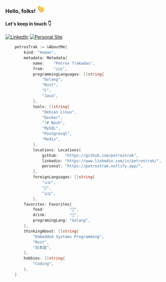 <!-- [![Header](https://raw.githubusercontent.com/petrostrak/petrostrak/master/header.png "Header")](https://petrostrak.netlify.app/) -->
### Hello, folks! <img src="https://raw.githubusercontent.com/petrostrak/petrostrak/master/wave.gif" width="25px" height="25px">

#### Let's keep in touch 👇

[![LinkedIn][1]][2] [![Personal Site][3]][4]

[1]:  https://img.shields.io/badge/LinkedIn-0077B5?style=for-the-badge&logo=linkedin&logoColor=white
[2]:  https://www.linkedin.com/in/petrostrak "My LinkedIn Profile"
[3]:  https://img.shields.io/badge/%3E__Personal_Site-2bbc8a?style=for-the-badge&logo=code&logoColor=white
[4]:  http://petrostrak.netlify.app/ "My Personal Site"

```go
	petrosTrak := &AboutMe{
		kind: "Human",
		metadata: Metadata{
			name:    "Petros Trakadas",
			from:    "🇬🇷",
			programmingLanguages: []string{
				"Golang",
				"Rust",				
				"C",
				"Java",
			},
			tools: []string{
				"Debian Linux",
				"Docker",
				"!# Bash",
				"MySQL",
				"Postgresql",
				"Redis",
			},
			locations: Locations{
				github:   "https://github.com/petrostrak",
				linkedin: "https://www.linkedin.com/in/petrostrak/",
				personal: "https://petrostrak.netlify.app/",
			},
			foreignLanguages: []string{
				"🇬🇷",
				"🏴󠁧󠁢󠁥󠁮󠁧󠁿",
				"🇩🇪",
			},
		favorites: Favorites{
			food:           "🍣",
			drink:          "🍺",
			programingLang: "Golang",
		},
		thinkingAbout: []string{
			"Embedded Systems Programming",
			"Rust",
			"日本語",
		},
		hobbies: []string{
			"Coding",
		},
	}
```

<!-- ## 🔧 Technologies & Tools
![](https://img.shields.io/badge/OS-Linux-informational?style=flat&logo=linux&logoColor=white&color=2bbc8a)
![](https://img.shields.io/badge/Code-Golang-informational?style=flat&logo=go&logoColor=white&color=2bbc8a)
![](https://img.shields.io/badge/Code-Rust-informational?style=flat&logo=rust&logoColor=white&color=2bbc8a)
![](https://img.shields.io/badge/Code-Java-informational?style=flat&logo=java&logoColor=white&color=2bbc8a)
![](https://img.shields.io/badge/Shell-Bash-informational?style=flat&logo=gnu-bash&logoColor=white&color=2bbc8a)
![](https://img.shields.io/badge/Tools-MySql-informational?style=flat&logo=mysql&logoColor=white&color=2bbc8a)
![](https://img.shields.io/badge/Tools-PostgreSql-informational?style=flat&logo=postgresql&logoColor=white&color=2bbc8a)
![](https://img.shields.io/badge/Tools-Redis-informational?style=flat&logo=redis&logoColor=white&color=2bbc8a)
![](https://img.shields.io/badge/Tools-Docker-informational?style=flat&logo=docker&logoColor=white&color=2bbc8a) -->

<!-- ## &#x1f4c8; GitHub Stats

![Anurag's GitHub stats](https://github-readme-stats.vercel.app/api?username=petrostrak&show_icons=true&theme=graywhite)
[![Top Langs](https://github-readme-stats.vercel.app/api/top-langs/?username=petrostrak&layout=compact)](https://github.com/petrostrak/github-readme-stats)   -->
